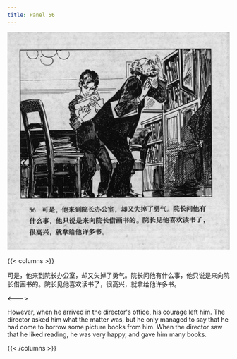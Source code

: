 ```yaml
---
title: Panel 56
---
```


![biao page](./../../images/biao/seifert0726_biao_0060_056.jpg)

{{< columns >}}

可是，他来到院长办公室，却又失掉了勇气。院长问他有什么事，他只说是来向院长借画书的。院长见他喜欢读书了，很高兴，就拿给他许多书。

<--->

However, when he arrived in the director's office, his courage left him. The director asked him what the matter was, but he only managed to say that he had come to borrow some picture books from him. When the director saw that he liked reading, he was very happy, and gave him many books.

{{< /columns >}}